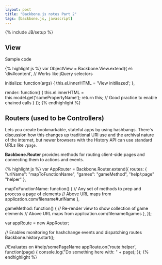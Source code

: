 ```yaml
---
layout: post
title: "Backbone.js notes Part 2"
tags: [backbone.js, javascript]
---
```

{% include JB/setup %}

## View

Sample code

{% highlight js %}
var ObjectView = Backbone.View.extend({
  el: 'div#content',	// Works like jQuery selectors

  initialize: function(args) {
    this.el.innerHTML = 'View initiliazed';
  },

  render: function() {
    this.el.innerHTML = this.model.get('somePropertyName');
    return this;	// Good practice to enable chained calls 
  }
});
{% endhighlight %}

## Routers (used to be Controllers)

Lets you create bookmarkable, stateful apps by using hashbangs. There's discussion how this changes up traditional URI use and the archival nature of the internet, but newer browsers with the History API can use standard URLs like `/page`.

**Backbone.Router** provides methods for routing client-side pages and connecting them to actions and events.

{% highlight js %}
var AppRouter = Backbone.Router.extend({
  routes: {
    "urlName": "mapToFunctionName",
    "games": "gameMethod",
    "help/:page" "helper"
  },

  mapToFunctionName: function() {
    // Any set of methods to prep and process a page of elements
    // Above URL maps from application.com/filename#urlName
  },

  gameMethod: function() {
    // Re-render view to show collection of game elements
    // Above URL maps from application.com/filename#games
  },
});

var appRoute = new AppRouter;

// Enables monitoring for hashchange events and dispatching routes
Backbone.history.start();

//Evaluates on #help/somePageName
appRoute.on('route:helper', function(page) {
  console.log("Do something here with: " + page);
});
{% endhighlight %}
